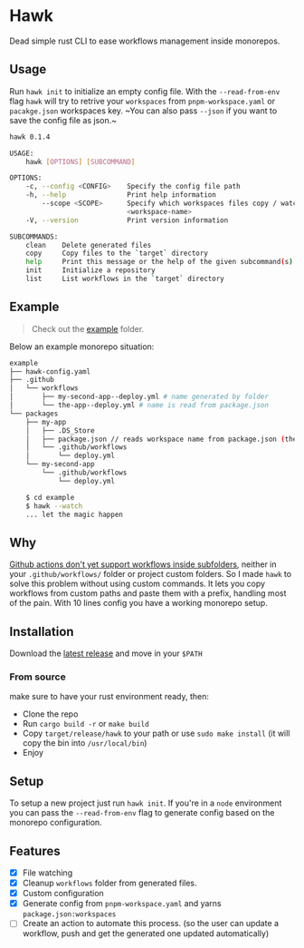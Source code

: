 # Hawk

Dead simple rust CLI to ease workflows management inside monorepos.

## Usage
Run `hawk init` to initialize an empty config file. With the `--read-from-env` flag `hawk` will try to
retrive your `workspaces` from `pnpm-workspace.yaml` or `pacakge.json` workspaces key.
~You can also pass `--json` if you want to save the config file as json.~

```bash
hawk 0.1.4

USAGE:
    hawk [OPTIONS] [SUBCOMMAND]

OPTIONS:
    -c, --config <CONFIG>    Specify the config file path
    -h, --help               Print help information
        --scope <SCOPE>      Specify which workspaces files copy / watch Usage: --scope
                             <workspace-name>
    -V, --version            Print version information

SUBCOMMANDS:
    clean    Delete generated files
    copy     Copy files to the `target` directory
    help     Print this message or the help of the given subcommand(s)
    init     Initialize a repository
    list     List workflows in the `target` directory
```

## Example

> Check out the [example](./example) folder.

Below an example monorepo situation:

```sh
example
├── hawk-config.yaml
├── .github
│   └── workflows
│       ├── my-second-app--deploy.yml # name generated by folder
│       └── the-app--deploy.yml # name is read from package.json
└── packages
    ├── my-app
    │   ├── .DS_Store
    │   ├── package.json // reads workspace name from package.json (the-app)
    │   └── .github/workflows
    │       └── deploy.yml
    └── my-second-app
        └── .github/workflows
            └── deploy.yml
```

```bash
    $ cd example
    $ hawk --watch
    ... let the magic happen
```

## Why

[Github actions don't yet support workflows inside subfolders](https://github.com/orgs/community/discussions/18055#discussioncomment-3703595), neither in your `.github/workflows/` folder or project custom folders.
So I made `hawk` to solve this problem without using custom commands. It lets you copy workflows from custom paths and paste them with a prefix, handling most of the pain.
With 10 lines config you have a working monorepo setup.

## Installation

Download the [latest release](https://github.com/rawnly/hawk/releases/latest) and move in your `$PATH`

### From source
make sure to have your rust environment ready, then:

- Clone the repo
- Run `cargo build -r` or `make build`
- Copy `target/release/hawk` to your path or use `sudo make install` (it will copy the bin into `/usr/local/bin`)
- Enjoy

## Setup

To setup a new project just run `hawk init`. If you're in a `node` environment you can pass the `--read-from-env` flag to generate config based on the monorepo configuration.

## Features

- [x] File watching
- [x] Cleanup `workflows` folder from generated files.
- [x] Custom configuration
- [x] Generate config from `pnpm-workspace.yaml` and yarns `package.json:workspaces`
- [ ] Create an action to automate this process. (so the user can update a workflow, push and get the generated one updated automatically)
